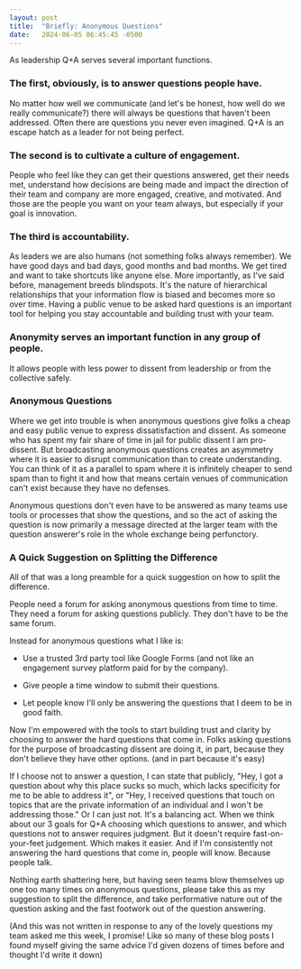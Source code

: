 ```yaml
---
layout: post
title:  "Briefly: Anonymous Questions"
date:   2024-06-05 06:45:45 -0500
---
```


As leadership Q+A serves several important functions.

### The first, obviously, is to answer questions people have. 

No matter how well we communicate (and let's be honest, how well do we really communicate?) there will always be questions that haven't been addressed. Often there are questions you never even imagined. Q+A is an escape hatch as a leader for not being perfect. 

### The second is to cultivate a culture of engagement. 

People who feel like they can get their questions answered, get their needs met, understand how decisions are being made and impact the direction of their team and company are more engaged, creative, and motivated. And those are the people you want on your team always, but especially if your goal is innovation.

### The third is accountability. 

As leaders we are also humans (not something folks always remember). We have good days and bad days, good  months and bad months. We get tired and want to take shortcuts like anyone else. More importantly, as I've said before, management breeds blindspots. It's the nature of hierarchical relationships that your information flow is biased and becomes more so over time. Having a public venue to be asked hard questions is an important tool for helping you stay accountable and building trust with your team.

### Anonymity serves an important function in any group of people.

It allows people with less power to dissent from leadership or from the collective safely. 

### Anonymous Questions

Where we get into trouble is when anonymous questions give folks a cheap and easy public venue to express dissatisfaction and dissent. As someone who has spent my fair share of time in jail for public dissent I am pro-dissent. But broadcasting anonymous questions creates an asymmetry where it is easier to disrupt communication than to create understanding. You can think of it as a parallel to spam where it is infinitely cheaper to send spam than to fight it and how that means certain venues of communication can't exist because they have no defenses.

Anonymous questions don't even have to be answered as many teams use tools or processes that show the questions, and so the act of asking the question is now primarily a message directed at the larger team with the question answerer's role in the whole exchange being perfunctory. 

### A Quick Suggestion on Splitting the Difference

All of that was a long preamble for a quick suggestion on how to split the difference.

People need a forum for asking anonymous questions from time to time. They need a forum for asking questions publicly. They don't have to be the same forum.

Instead for anonymous questions what I like is:

* Use a trusted 3rd party tool like Google Forms (and not like an engagement survey platform paid for by the company).

* Give people a time window to submit their questions.

* Let people know I'll only be answering the questions that I deem to be in good faith.

Now I'm empowered with the tools to start building trust and clarity by choosing to answer the hard questions that come in. Folks asking questions for the purpose of broadcasting dissent are doing it, in part, because they don't believe they have other options. (and in part because it's easy)

If I choose not to answer a question, I can state that publicly, "Hey, I got a question about why this place sucks so much, which lacks specificity for me to be able to address it", or "Hey, I received questions that touch on topics that are the private information of an individual and I won't be addressing those."  Or I can just not. It's a balancing act. When we think about our 3 goals for Q+A choosing which questions to answer, and which questions not to answer requires judgment. But it doesn't require fast-on-your-feet judgement. Which makes it easier. And if I'm consistently not answering the hard questions that come in, people will know. Because people talk. 

Nothing earth shattering here, but having seen teams blow themselves up one too many times on anonymous questions, please take this as my suggestion to split the difference, and take performative nature out of the question asking and the fast footwork out of the question answering.

(And this was not written in response to any of the lovely questions my team asked me this week, I promise! Like so many of these blog posts I found myself giving the same advice I'd given dozens of times before and thought I'd write it down)
